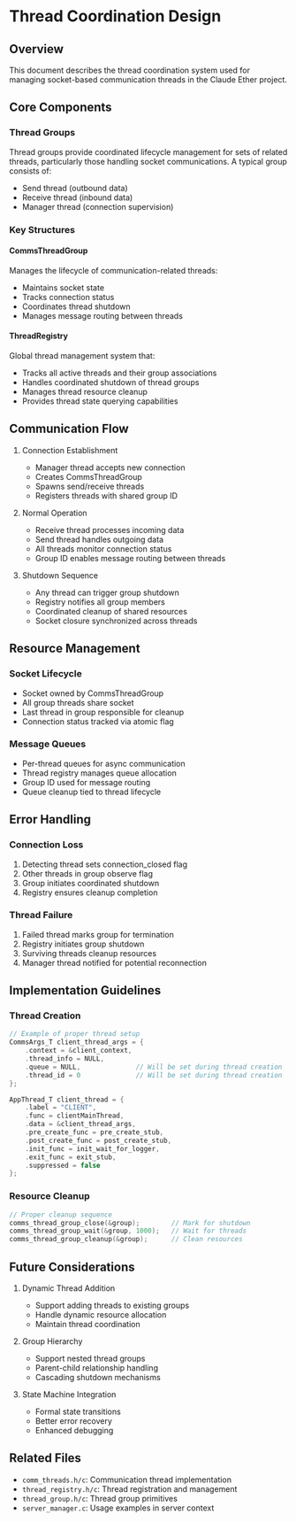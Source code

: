 # Thread Coordination Design

## Overview
This document describes the thread coordination system used for managing socket-based communication threads in the Claude Ether project.

## Core Components

### Thread Groups
Thread groups provide coordinated lifecycle management for sets of related threads, particularly those handling socket communications. A typical group consists of:
- Send thread (outbound data)
- Receive thread (inbound data)
- Manager thread (connection supervision)

### Key Structures

#### CommsThreadGroup
Manages the lifecycle of communication-related threads:
- Maintains socket state
- Tracks connection status
- Coordinates thread shutdown
- Manages message routing between threads

#### ThreadRegistry
Global thread management system that:
- Tracks all active threads and their group associations
- Handles coordinated shutdown of thread groups
- Manages thread resource cleanup
- Provides thread state querying capabilities

## Communication Flow

1. Connection Establishment
   - Manager thread accepts new connection
   - Creates CommsThreadGroup
   - Spawns send/receive threads
   - Registers threads with shared group ID

2. Normal Operation
   - Receive thread processes incoming data
   - Send thread handles outgoing data
   - All threads monitor connection status
   - Group ID enables message routing between threads

3. Shutdown Sequence
   - Any thread can trigger group shutdown
   - Registry notifies all group members
   - Coordinated cleanup of shared resources
   - Socket closure synchronized across threads

## Resource Management

### Socket Lifecycle
- Socket owned by CommsThreadGroup
- All group threads share socket
- Last thread in group responsible for cleanup
- Connection status tracked via atomic flag

### Message Queues
- Per-thread queues for async communication
- Thread registry manages queue allocation
- Group ID used for message routing
- Queue cleanup tied to thread lifecycle

## Error Handling

### Connection Loss
1. Detecting thread sets connection_closed flag
2. Other threads in group observe flag
3. Group initiates coordinated shutdown
4. Registry ensures cleanup completion

### Thread Failure
1. Failed thread marks group for termination
2. Registry initiates group shutdown
3. Surviving threads cleanup resources
4. Manager thread notified for potential reconnection

## Implementation Guidelines

### Thread Creation
```c
// Example of proper thread setup
CommsArgs_T client_thread_args = {
    .context = &client_context,
    .thread_info = NULL,
    .queue = NULL,              // Will be set during thread creation
    .thread_id = 0              // Will be set during thread creation
};

AppThread_T client_thread = {
    .label = "CLIENT",
    .func = clientMainThread,
    .data = &client_thread_args,
    .pre_create_func = pre_create_stub,
    .post_create_func = post_create_stub,
    .init_func = init_wait_for_logger,
    .exit_func = exit_stub,
    .suppressed = false
};
```

### Resource Cleanup
```c
// Proper cleanup sequence
comms_thread_group_close(&group);        // Mark for shutdown
comms_thread_group_wait(&group, 1000);   // Wait for threads
comms_thread_group_cleanup(&group);      // Clean resources
```

## Future Considerations

1. Dynamic Thread Addition
   - Support adding threads to existing groups
   - Handle dynamic resource allocation
   - Maintain thread coordination

2. Group Hierarchy
   - Support nested thread groups
   - Parent-child relationship handling
   - Cascading shutdown mechanisms

3. State Machine Integration
   - Formal state transitions
   - Better error recovery
   - Enhanced debugging

## Related Files
- `comm_threads.h/c`: Communication thread implementation
- `thread_registry.h/c`: Thread registration and management
- `thread_group.h/c`: Thread group primitives
- `server_manager.c`: Usage examples in server context
